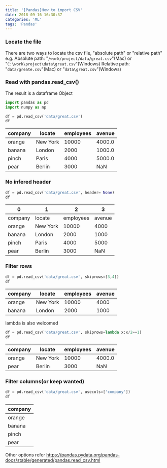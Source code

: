 ```yaml
---
title: '[Pandas]How to import CSV'
date: 2018-09-16 16:30:37
categories: 'ML'
tags: 'Pandas'
---
```



<!--more-->

### Locate the file
There are two ways to locate the csv file, "absolute path" or "relative path"
e.g.
Absolute path:
"`/work/project/data/great.csv`"(Mac) or "`C:\work\project\data\great.csv`"(Windows)
Relative path:
"`data/greate.csv`"(Mac) or "`data\great.csv`"(Windows)

### Read with pandas.read_csv()
The result is a dataframe Object


```python
import pandas as pd
import numpy as np 

df = pd.read_csv('data/great.csv')
df
```

|company|locate|employees|avenue|
|--- |--- |--- |--- |
|orange|New York|10000|4000.0|
|banana|London|2000|1000.0|
|pinch|Paris|4000|5000.0|
|pear|Berlin|3000|NaN|




### No infered header


```python
df = pd.read_csv('data/great.csv', header= None)
df
```

|0|1|2|3|
|--- |--- |--- |--- |
|company|locate|employees|avenue|
|orange|New York|10000|4000|
|banana|London|2000|1000|
|pinch|Paris|4000|5000|
|pear|Berlin|3000|NaN|



###  Filter rows 


```python
df = pd.read_csv('data/great.csv', skiprows=[3,4])
df
```

|company|locate|employees|avenue|
|--- |--- |--- |--- |
|orange|New York|10000|4000|
|banana|London|2000|1000|


lambda is also welcomed


```python
df = pd.read_csv('data/great.csv', skiprows=lambda x:x/2==1)
df
```

|company|locate|employees|avenue|
|--- |--- |--- |--- |
|orange|New York|10000|4000.0|
|pear|Berlin|3000|NaN|


### Filter columns(or keep wanted)


```python
df = pd.read_csv('data/great.csv', usecols=['company'])
df
```

|company|
|--- |
|orange|
|banana|
|pinch|
|pear|


Other options refer https://pandas.pydata.org/pandas-docs/stable/generated/pandas.read_csv.html
